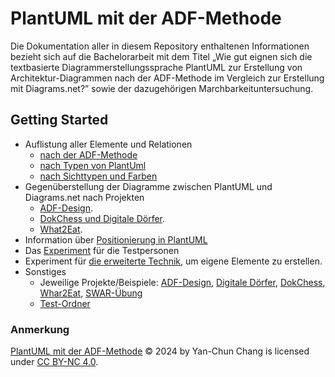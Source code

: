 # PlantUML mit der ADF-Methode 
Die Dokumentation aller in diesem Repository enthaltenen Informationen bezieht sich auf die Bachelorarbeit mit dem Titel „Wie gut eignen sich die textbasierte Diagrammerstellungssprache PlantUML zur Erstellung von Architektur-Diagrammen nach der ADF-Methode im Vergleich zur Erstellung mit Diagrams.net?” sowie der dazugehörigen Marchbarkeituntersuchung.

## Getting Started
- Auflistung aller Elemente und Relationen
  - [nach der ADF-Methode](ADF_ElementList.md)
  - [nach Typen von PlantUml](Typen)
  - [nach Sichttypen und Farben](Color-Element)
- Gegenüberstellung der Diagramme zwischen PlantUML und Diagrams.net nach Projekten
  -  [ADF-Design](Comparison/ADF-Design-comparison.md).
  -  [DokChess und Digitale Dörfer](Comparison/dokChess-dd-comparison.md).
  -  [What2Eat](Comparison/dokChess-dd-comparison.md).
- Information über [Positionierung in PlantUML](PlantUML-Position)
- Das [Experiment](experiment.md) für die Testpersonen
- Experiment für [die erweiterte Technik](customized-elements), um eigene Elemente zu erstellen.
- Sonstiges
  - Jeweilige Projekte/Beispiele: [ADF-Design](ADF-Design), [Digitale Dörfer](DD), [DokChess](DokChess), [Whar2Eat](what2eat), [SWAR-Übung](SWAR-Übung)
  - [Test-Ordner](test)

### Anmerkung
[PlantUML mit der ADF-Methode](https://github.com/YanChunChang/BA_Plantuml) © 2024 by Yan-Chun Chang is licensed under [CC BY-NC 4.0](https://creativecommons.org/licenses/by-nc/4.0/?ref=chooser-v1).
